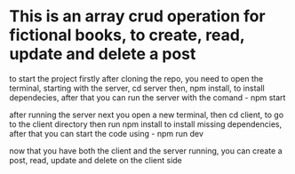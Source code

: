 # This is an array crud operation for fictional books, to create, read, update and delete a post 

to start the project firstly after cloning the repo, you need to open the terminal, starting with the server,
cd server
then, npm install, to install dependecies, 
after that you can run the server with the comand - npm start

after running the server next you open a new terminal, then
cd client, to go to the client directory 
then run npm install to install missing dependencies, 
after that you can start the code using - npm run dev 

now that you have both the client and the server running, you can create a post, read, update and delete on the client side 


